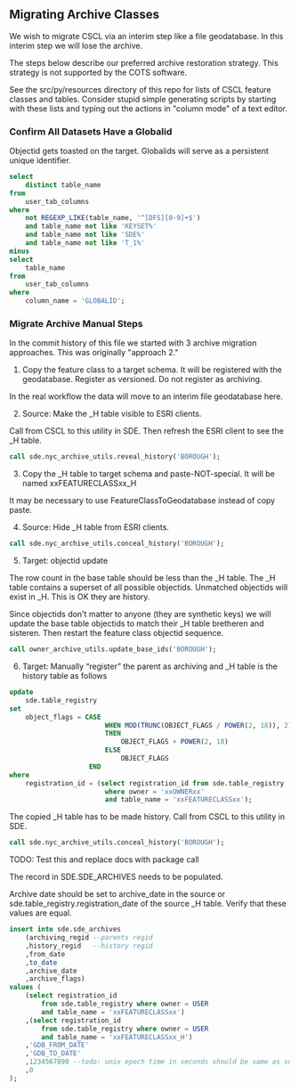 ## Migrating Archive Classes

We wish to migrate CSCL via an interim step like a file geodatabase.  In this interim step we will lose the archive.

The steps below describe our preferred archive restoration strategy. This strategy is not supported by the COTS software.

See the src/py/resources directory of this repo for lists of CSCL feature classes and tables.  Consider stupid simple generating scripts by starting with these lists and typing out the actions in "column mode" of a text editor. 

### Confirm All Datasets Have a Globalid

Objectid gets toasted on the target. Globalids will serve as a persistent unique identifier.

```sql
select 
    distinct table_name 
from 
    user_tab_columns
where 
    not REGEXP_LIKE(table_name, '^[DFS][0-9]+$')
    and table_name not like 'KEYSET%'
    and table_name not like 'SDE%'
    and table_name not like 'T_1%'
minus
select 
    table_name 
from 
    user_tab_columns 
where 
    column_name = 'GLOBALID';
```


### Migrate Archive Manual Steps

In the commit history of this file we started with 3 archive migration approaches. This was originally "approach 2."

1.	Copy the feature class to a target schema. It will be registered with the geodatabase. Register as versioned.  Do not register as archiving.

In the real workflow the data will move to an interim file geodatabase here.

2.	Source: Make the _H table visible to ESRI clients.

Call from CSCL to this utility in SDE. Then refresh the ESRI client to see the _H table.

```sql
call sde.nyc_archive_utils.reveal_history('BOROUGH');
```

3.	Copy the _H table to target schema and paste-NOT-special. It will be named xxFEATURECLASSxx_H

It may be necessary to use FeatureClassToGeodatabase instead of copy paste.

4. Source: Hide _H table from ESRI clients.

```sql
call sde.nyc_archive_utils.conceal_history('BOROUGH');
```

5. Target: objectid update 

The row count in the base table should be less than the _H table. The _H table contains a superset of all possible objectids. Unmatched objectids will exist in _H. This is OK they are history.

Since objectids don't matter to anyone (they are synthetic keys) we will update the base table objectids to match their _H table bretheren and sisteren. Then restart the feature class objectid sequence.

```sql
call owner_archive_utils.update_base_ids('BOROUGH');
```

6. Target: Manually “register” the parent as archiving and _H table is the history table as follows


```sql
update 
    sde.table_registry
set 
    object_flags = CASE
                        WHEN MOD(TRUNC(OBJECT_FLAGS / POWER(2, 18)), 2) = 0 
                        THEN
                            OBJECT_FLAGS + POWER(2, 18)
                        ELSE 
                            OBJECT_FLAGS
                    END
where 
    registration_id = (select registration_id from sde.table_registry
                        where owner = 'xxOWNERxx'
                        and table_name = 'xxFEATURECLASSxx');
```

The copied _H table has to be made history. Call from CSCL to this utility in SDE. 

```sql
call sde.nyc_archive_utils.conceal_history('BOROUGH');
```

TODO: Test this and replace docs with package call

The record in SDE.SDE_ARCHIVES needs to be populated.

Archive date should be set to archive_date in the source or sde.table_registry.registration_date of the source _H table. Verify that these values are equal. 

```sql
insert into sde.sde_archives
    (archiving_regid --parents regid
    ,history_regid   --history regid
    ,from_date
    ,to_date
    ,archive_date
    ,archive_flags)
values (
    (select registration_id 
        from sde.table_registry where owner = USER
        and table_name = 'xxFEATURECLASSxx')
    ,(select registration_id 
        from sde.table_registry where owner = USER
        and table_name = 'xxFEATURECLASSxx_H')
    ,'GDB_FROM_DATE'
    ,'GDB_TO_DATE'
    ,1234567890 --todo: unix epoch time in seconds should be same as source?
    ,0
);
```
